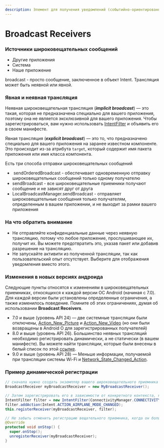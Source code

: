 ```yaml
---
description: Элемент для получения уведомлений (событийно-ориентированный)
---
```


# Broadcast Receivers

### Источники широковещательных сообщений

* Другие приложения
* Система
* Наше приложение

broadcast - просто сообщение, заключенное в объект Intent. Трансляция может быть неявной или явной.

### Явная и неявная трансляция

Неявная широковещательная трансляция \(_**implicit broadcast**_\) — это такая, которая не предназначена специально для вашего приложения, поэтому она не является эксклюзивной для вашего приложения. Чтобы зарегистрироваться, вам нужно использовать [IntentFilter](https://developer.android.com/reference/android/content/IntentFilter) и объявить его в своем манифесте.

Явная трансляция \(_**explicit broadcast**_\) — это то, что предназначено специально для вашего приложения на заранее известном компоненте. Это происходит из-за атрибута `target`, который содержит имя пакета приложения или имя класса компонента.

Есть три способа отправки широковещательных сообщений

*  sendOrderedBroadcast - обеспечивает одновременную отправку широковещательных сообщений только одному получателю
* sendBroadcast - все широковещательные приемники получают сообщение и не зависят друг от друга
* LocalBroadcastManager.sendBroadcast - отправляет широковещательные сообщения только получателям, определенным в вашем приложении, и не выходит за рамки вашего приложения

### На что обратить внимание

* Не отправляйте конфиденциальные данные через неявную трансляцию, потому что любое приложение, прослушивающее их, получит их. Вы можете предотвратить это, указав пакет или добавив разрешение на трансляцию.
* Не запускайте активити из полученной трансляции, так как пользовательский опыт отсутствует. Выберите для отображения уведомления вместо этого.

### Изменения в новых версиях андроида

Следующие пункты относятся к изменениям в широковещательных приемниках, относящихся к каждой версии ОС Android \(начиная с 7.0\). Для каждой версии были установлены определенные ограничения, а также изменилось поведение. Помните об этих ограничениях, думая об использовании **Broadcast Receivers**.

* 7.0 и выше \(уровень API 24\) — две системные трансляции были отключены, [Action\_New\_Picture](https://developer.android.com/reference/android/hardware/Camera.html#ACTION_NEW_PICTURE) и [Action\_New\_Video](https://developer.android.com/reference/android/hardware/Camera.html#ACTION_NEW_VIDEO) \(но они были возвращены в Android O для зарегистрированных получателей\)
* 8.0 и выше \(уровень API 26\). Большинство неявных трансляций необходимо регистрировать динамически, а не статически \(в вашем манифесте\). Вы можете найти трансляции, которые были внесены в белый список по этой [ссылке](https://developer.android.com/guide/components/broadcast-exceptions).
* 9.0 и выше \(уровень API 28\) — Меньше информации, получаемой при трансляции системы Wi-Fi и [Network\_State\_Changed\_Action](https://developer.android.com/reference/android/net/wifi/WifiManager.html#NETWORK_STATE_CHANGED_ACTION).

### Пример динамической регистрации

```java
// сначала нужно создать экземпляр вашего широковещательного приемника
BroadcastReceiver myBroadcastReceiver = new MyBroadcastReceiver();

// Затем зарегистрировать его в зависимости от конкретного контекста, который вы хотите:
IntentFilter filter = new IntentFilter(ConnectivityManager.CONNECTIVITY_ACTION);
filter.addAction(Intent.ACTION_AIRPLANE_MODE_CHANGED);
this.registerReceiver(myBroadcastReceiver, filter);

// Не забыть отменить регистрацию вещательного приемника, когда он больше не нужен
@Override
protected void onStop() {
  super.onStop();
  unregisterReceiver(myBroadcastReceiver);
}
```

